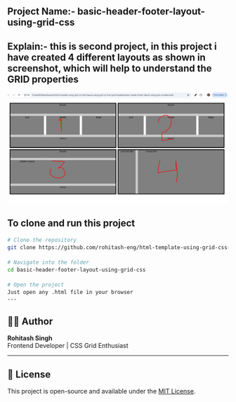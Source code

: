 ## Project Name:- basic-header-footer-layout-using-grid-css
## Explain:- this is second project, in this project i have created 4 different layouts as shown in screenshot, which will help to understand the GRID properties

<p align="center">
  <img src="https://raw.githubusercontent.com/rohitash-eng/html-template-using-grid-css-html-layout-using-grid-css-free-grid-templates/refs/heads/add-readme-file/basic-header-footer-layout-using-grid-css/images/grid-template-layouts.png" alt="Portfolio Preview" width="700"/>
</p>

## To clone and run this project
```bash
# Clone the repository
git clone https://github.com/rohitash-eng/html-template-using-grid-css-html-layout-using-grid-css-free-grid-templates.git

# Navigate into the folder
cd basic-header-footer-layout-using-grid-css

# Open the project
Just open any .html file in your browser 
---
```

## 🧑‍💻 Author

**Rohitash Singh**  
Frontend Developer | CSS Grid Enthusiast

---

## 📜 License

This project is open-source and available under the [MIT License](LICENSE).
